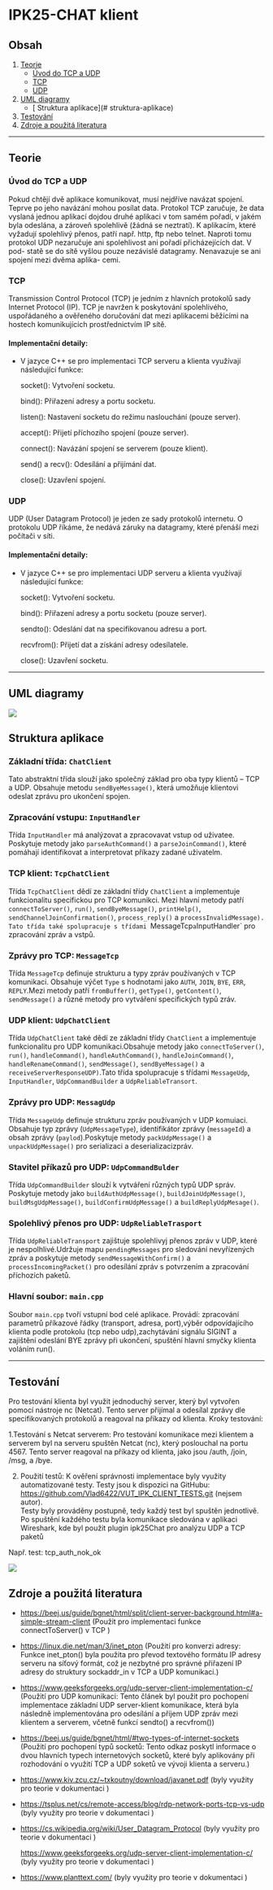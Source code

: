 # IPK25-CHAT klient



##  Obsah

1. [Teorie](#teorie)
    - [Úvod do TCP a UDP](#úvod-do-tcp-a-udp)
    - [TCP](#tcp)
    - [UDP](#udp)
2.  [UML diagramy](#uml-diagramy)
    - [ Struktura aplikace](# struktura-aplikace)
3. [Testování](#testování)
4. [Zdroje a použitá literatura](#zdroje-a-použitá-literatura)

---

##  Teorie

### Úvod do TCP a UDP

Pokud chtějí dvě aplikace komunikovat, musí nejdříve navázat spojení. Teprve po jeho navázání
mohou posílat data. Protokol TCP zaručuje, že data vyslaná jednou aplikací dojdou druhé aplikaci
v tom samém pořadí, v jakém byla odeslána, a zároveň spolehlivě (žádná se neztratí). K aplikacím,
které vyžadují spolehlivý přenos, patří např. http, ftp nebo telnet.
Naproti tomu protokol UDP nezaručuje ani spolehlivost ani pořadí přicházejících dat. V pod-
statě se do sítě vyšlou pouze nezávislé datagramy. Nenavazuje se ani spojení mezi dvěma aplika-
cemi.

### TCP

Transmission Control Protocol (TCP) je jedním z hlavních protokolů sady Internet Protocol (IP). TCP je navržen k poskytování spolehlivého, uspořádaného a ověřeného doručování dat mezi aplikacemi běžícími na hostech komunikujících prostřednictvím IP sítě. 

#### Implementační detaily:
- V jazyce C++ se pro implementaci TCP serveru a klienta využívají následující funkce:​

    socket(): Vytvoření socketu.

    bind(): Přiřazení adresy a portu socketu.

    listen(): Nastavení socketu do režimu naslouchání (pouze server).

    accept(): Přijetí příchozího spojení (pouze server).

    connect(): Navázání spojení se serverem (pouze klient).

    send() a recv(): Odesílání a přijímání dat.

    close(): Uzavření spojení.

### UDP

UDP (User Datagram Protocol) je jeden ze sady protokolů internetu. O protokolu UDP říkáme, že nedává záruky na datagramy, které přenáší mezi počítači v síti.

#### Implementační detaily:

- V jazyce C++ se pro implementaci UDP serveru a klienta využívají následující funkce:​

    socket(): Vytvoření socketu.

    bind(): Přiřazení adresy a portu socketu (pouze server).

    sendto(): Odeslání dat na specifikovanou adresu a port.

    recvfrom(): Přijetí dat a získání adresy odesílatele.

    close(): Uzavření socketu.​
 



---

##  UML diagramy
![](diagram.png)


##  Struktura aplikace


### Základní třída: `ChatClient`

Tato abstraktní třída slouží jako společný základ pro oba typy klientů – TCP a UDP. Obsahuje metodu `sendByeMessage()`, která umožňuje klientovi odeslat zprávu pro ukončení spojen.

### Zpracování vstupu: `InputHandler`

Třída `InputHandler` má  analýzovat a zpracovavat vstup od uživatee. Poskytuje metody jako `parseAuthCommand()` a `parseJoinCommand()`, které pomáhají identifikovat a interpretovat příkazy zadané uživatelm.

### TCP klient: `TcpChatClient`

Třída `TcpChatClient` dědí ze základní třídy `ChatClient` a implementuje funkcionalitu specifickou pro TCP komunikci. Mezi hlavní metody patří `connectToServer()`, `run()`, `sendByeMessage()`, `printHelp()`, `sendChannelJoinConfirmation()`, `process_reply()` a `processInvalidMessage). Tato třída také spolupracuje s třídami `MessageTcp` a `InputHandler` pro zpracování zpráv a vstpů.

### Zprávy pro TCP: `MessageTcp`

Třída `MessageTcp` definuje strukturu a typy zpráv používaných v TCP komunikaci. Obsahuje výčet `Type` s hodnotami jako `AUTH`, `JOIN`, `BYE`, `ERR`, `REPLY`.Mezi metody patří `fromBuffer()`, `getType()`, `getContent()`, `sendMessage()` a různé  metody pro vytváření specifických typů zráv.

### UDP klient: `UdpChatClient`

Třída `UdpChatClient` také dědí ze základní třídy `ChatClient` a implementuje funkcionalitu  pro UDP komunikaci.Obsahuje metody jako `connectToServer()`, `run()`, `handleCommand()`, `handleAuthCommand()`, `handleJoinCommand()`, `handleRenameCommand()`, `sendMessage()`, `sendByeMessage()` a `receiveServerResponseUDP)`.Tato třída spolupracuje s třídami `MessageUdp`, `InputHandler`, `UdpCommandBuilder` a `UdpReliableTransort`.

### Zprávy pro UDP: `MessagUdp`

Třída `MessageUdp` definuje strukturu zpráv používaných v UDP komuiaci. Obsahuje typ zprávy (`UdpMessageType`), identifikátor zprávy (`messageId`) a obsah zprávy (`paylod`).Poskytuje metody `packUdpMessage()` a `unpackUdpMessage()` pro serializaci a deserializacizpráv.

### Stavitel příkazů pro UDP: `UdpCommandBulder`

Třída `UdpCommandBuilder` slouží k vytváření různých typů UDP správ. Poskytuje metody jako `buildAuthUdpMessage()`, `buildJoinUdpMessage()`, `buildMsgUdpMessage()`, `buildConfirmUdpMessage()` a `buildReplyUdpMesage()`.

### Spolehlivý přenos pro UDP: `UdpReliableTrasport`

Třída `UdpReliableTransport` zajištuje spolehlivyj přenos zpráv v UDP, které je nespolhlivé.Udržuje mapu `pendingMessages` pro sledování nevyřízených zpráv a poskytuje metody `sendMessageWithConfirm()` a `processIncomingPacket()` pro odesílání zpráv s potvrzením a zpracování příchozích paketů.

### Hlavní soubor: `main.cpp`

Soubor `main.cpp` tvoří vstupní bod celé aplikace. Provádí: zpracování parametrů příkazové řádky (transport, adresa, port),výběr odpovídajícího klienta podle protokolu (tcp nebo udp),zachytávání signálu SIGINT a zajištění odeslání BYE zprávy při ukončení,
spuštění hlavní smyčky klienta voláním run().

---

## Testování
 Pro testování klienta byl využit jednoduchý server, který byl vytvořen pomocí nástroje nc (Netcat). Tento server přijímal a odesílal zprávy dle specifikovaných protokolů a reagoval na příkazy od klienta.
Kroky testování:

1.Testování s Netcat serverem: Pro testování komunikace mezi klientem a serverem byl na serveru spuštěn Netcat (nc), který poslouchal na portu 4567. Tento server reagoval na příkazy od klienta, jako jsou /auth, /join, /msg, a /bye.

2. Použití testů: K ověření správnosti implementace byly využity automatizované testy. Testy jsou k dispozici na GitHubu: https://github.com/Vlad6422/VUT_IPK_CLIENT_TESTS.git (nejsem autor).  
Testy byly prováděny postupně, tedy každý test byl spuštěn jednotlivě. Po spuštění každého testu byla komunikace sledována v aplikaci Wireshark, kde byl použit plugin ipk25Chat pro analýzu UDP a TCP paketů

Např. test: tcp_auth_nok_ok

![](test1.jpg)




## Zdroje a použitá literatura

- https://beej.us/guide/bgnet/html/split/client-server-background.html#a-simple-stream-client (Použit pro implementaci funkce connectToServer() v TCP )

- https://linux.die.net/man/3/inet_pton (Použití pro konverzi adresy: Funkce inet_pton() byla použita pro převod textového formátu IP adresy serveru na síťový formát, což je nezbytné pro správné přiřazení IP adresy do struktury sockaddr_in v TCP a UDP komunikaci.)


- https://www.geeksforgeeks.org/udp-server-client-implementation-c/ (Použití pro UDP komunikaci: Tento článek byl použit pro pochopení implementace základní UDP server-klient komunikace, která byla následně implementována pro odesílání a příjem UDP zpráv mezi klientem a serverem, včetně funkcí sendto() a recvfrom())


- https://beej.us/guide/bgnet/html/#two-types-of-internet-sockets (Použití pro pochopení typů socketů: Tento odkaz poskytl informace o dvou hlavních typech internetových socketů, které byly aplikovány při rozhodování o využití TCP a UDP soketů ve vývoji klienta a serveru.)


- https://www.kiv.zcu.cz/~txkoutny/download/javanet.pdf (byly využity pro teorie v dokumentaci )


- https://tsplus.net/cs/remote-access/blog/rdp-network-ports-tcp-vs-udp (byly využity pro teorie v dokumentaci  )


- https://cs.wikipedia.org/wiki/User_Datagram_Protocol (byly využity pro teorie v dokumentaci  )


  https://www.geeksforgeeks.org/udp-server-client-implementation-c/ (byly využity pro teorie v dokumentaci  )
  

- https://www.planttext.com/ (byly využity pro teorie v dokumentaci )
